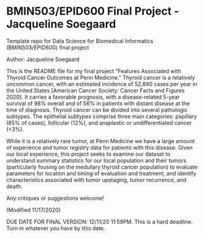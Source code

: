 # BMIN503/EPID600 Final Project - Jacqueline Soegaard

Template repo for Data Science for Biomedical Informatics (BMIN503/EPID600) final project

Author: Jacqueline Soegaard

This is the README file for my final project "Features Associated with Thyroid Cancer Outcomes at Penn Medicine." Thyroid cancer is a relatively uncommon cancer, with an estimated incidence of 52,890 cases per year in the United States [American Cancer Society: Cancer Facts and Figures 2020]. It carries a favorable prognosis, with a disease-related 5-year survival of 98% overall and of 56% in patients with distant disease at the time of diagnosis. Thyroid cancer can be divided into several pathologic subtypes. The epithelial subtypes comprise three main categories: papillary (85% of cases), follicular (12%), and anaplastic or undifferentiated cancer (<3%). 

While it is a relatively rare tumor, at Penn Medicine we have a large amount of experience and tumor registry data for patients with this disease. Given our local experience, this project seeks to examine our dataset to understand summary statistics for our local population and their tumors (particularly fousing on the medullary thyroid cancer population) to evaluate parameters for location and timing of evaluation and treatment, and identify characteristics associated with tumor upstaging, tumor recurrence, and death. 

Any critiques or suggestions welcome! 

(Modified 11/17/2020)

DUE DATE FOR FINAL VERSION: 12/11/20 11:59PM. This is a hard deadline. Turn in whatever you have by this date.


